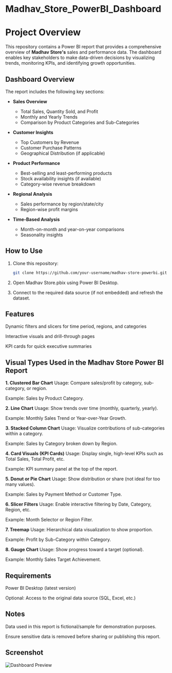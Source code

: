 # Madhav_Store_PowerBI_Dashboard
# Project Overview

This repository contains a Power BI report that provides a comprehensive overview of **Madhav Store's** sales and performance data. The dashboard enables key stakeholders to make data-driven decisions by visualizing trends, monitoring KPIs, and identifying growth opportunities.

## Dashboard Overview

The report includes the following key sections:

- **Sales Overview**
  - Total Sales, Quantity Sold, and Profit
  - Monthly and Yearly Trends
  - Comparison by Product Categories and Sub-Categories

- **Customer Insights**
  - Top Customers by Revenue
  - Customer Purchase Patterns
  - Geographical Distribution (if applicable)

- **Product Performance**
  - Best-selling and least-performing products
  - Stock availability insights (if available)
  - Category-wise revenue breakdown

- **Regional Analysis**
  - Sales performance by region/state/city
  - Region-wise profit margins

- **Time-Based Analysis**
  - Month-on-month and year-on-year comparisons
  - Seasonality insights

##  How to Use

1. Clone this repository:
   ```bash
   git clone https://github.com/your-username/madhav-store-powerbi.git
   
2. Open Madhav Store.pbix using Power BI Desktop.

3. Connect to the required data source (if not embedded) and refresh the dataset.

## Features
Dynamic filters and slicers for time period, regions, and categories

Interactive visuals and drill-through pages

KPI cards for quick executive summaries

## Visual Types Used in the Madhav Store Power BI Report

**1. Clustered Bar Chart**
Usage: Compare sales/profit by category, sub-category, or region.

Example: Sales by Product Category.

**2. Line Chart**
Usage: Show trends over time (monthly, quarterly, yearly).

Example: Monthly Sales Trend or Year-over-Year Growth.

**3. Stacked Column Chart**
Usage: Visualize contributions of sub-categories within a category.

Example: Sales by Category broken down by Region.

**4. Card Visuals (KPI Cards)**
Usage: Display single, high-level KPIs such as Total Sales, Total Profit, etc.

Example: KPI summary panel at the top of the report.

**5. Donut or Pie Chart**
Usage: Show distribution or share (not ideal for too many values).

Example: Sales by Payment Method or Customer Type.

**6. Slicer Filters**
Usage: Enable interactive filtering by Date, Category, Region, etc.

Example: Month Selector or Region Filter.

**7. Treemap**
Usage: Hierarchical data visualization to show proportion.

Example: Profit by Sub-Category within Category.

**8. Gauge Chart**
Usage: Show progress toward a target (optional).

Example: Monthly Sales Target Achievement.

## Requirements
Power BI Desktop (latest version)

Optional: Access to the original data source (SQL, Excel, etc.)

## Notes
Data used in this report is fictional/sample for demonstration purposes.

Ensure sensitive data is removed before sharing or publishing this report.

## Screenshot
![Dashboard Preview](https://github.com/AmanKharwar4342/Madhav_Store_PowerBI_Dashboard/blob/main/Snapshot%20of%20the%20Dashboard.png)
